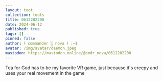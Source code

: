 ```yaml
---
layout: toot
collection: toots
title: 0612202200
date: 2024-06-12
published: true
tags: []
pinned: false
author: ⸸ commander ░ nova ⸸ :~$
avatar: /img/avatar/daemon.jpeg
mastodon: https://mastodon.online/@cmdr_nova/0612202200
---
```


Tea for God has to be my favorite VR game, just because it's creepy and uses your real movement in the game
